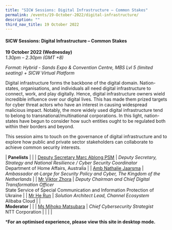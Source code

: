 ```yaml
---
title: "SICW Sessions: Digital Infrastructure – Common Stakes"
permalink: /events/19-October-2022/digital-infrastructure/
description: ""
third_nav_title: 19 October 2022
---
```

#### **SICW Sessions: Digital Infrastructure – Common Stakes**

**19 October 2022 (Wednesday)**  
*1.30pm – 2.30pm (GMT +8)*

*Format: Hybrid - Sands Expo & Convention Centre, MBS Lvl 5 (limited seating) + SICW Virtual Platform*

 Digital infrastructure forms the backbone of the digital domain. Nation-states, organisations, and individuals all need digital infrastructure to connect, work, and play digitally. Hence, digital infrastructure owners wield incredible influence over our digital lives. This has made them prized targets for cyber threat actors who have an interest in causing widespread malicious impact. Notably, the more widely used digital infrastructure tend to belong to transnational/multinational corporations. In this light, nation-states have begun to consider how such entities ought to be regulated both within their borders and beyond. 

This session aims to touch on the governance of digital infrastructure and to explore how public and private sector stakeholders can collaborate to achieve common security interests.

| **Panelists**    |                                                              |
| [Deputy Secretary Marc Ablong PSM](/speaker-marc-ablong)  | *Deputy Secretary, Strategy and National Resilience / Cyber Security Coordinator*<br>Department of Home Affairs, Australia               |
| [Amb Nathalie Jaarsma](/speaker-Nathalie-Jaarsma)  | *Ambassador at-Large for Security Policy and Cyber, The Kingdom of the Netherlands*              |
| [Mr Viktor Zhora](/speaker-viktor-zhora)  | *Deputy Chairman and Chief Digital Transformation Officer* <br> State Service of Special Communication and Information Protection of Ukraine              |
| [Mr He Run](/speaker-he-run)  | *Solution Architect Lead, Channel Ecosystem*<br>Alibaba Cloud               |
| <br> **Moderator**          |                                                              |
| [Ms Mihoko Matsubara](/moderator-Mihoko-Matsubara)  | *Chief Cybersecurity Strategist*<br>NTT Corporation            |
| | |

***For an optimised experience, please view this site in desktop mode.**
